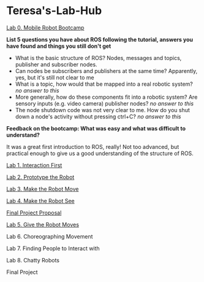 
# Teresa's-Lab-Hub

[Lab 0. Mobile Robot Bootcamp](Lab0/Readme.md)

**List 5 questions you have about ROS following the tutorial, answers you have found and things you still don't get**

- What is the basic structure of ROS?
Nodes, messages and topics, publisher and subscriber nodes.
- Can nodes be subscribers and publishers at the same time?
Apparently, yes, but it's still not clear to me
- What is a topic, how would that be mapped into a real robotic system?
*no answer to this*
- More generally, how do these components fit into a robotic system? Are sensory inputs (e.g. video camera) publisher nodes? 
*no answer to this*
- The node shutdown code was not very clear to me. How do you shut down a node's activity without pressing ctrl+C?
*no answer to this*

**Feedback on the bootcamp: What was easy and what was difficult to understand?**

It was a great first introduction to ROS, really! Not too advanced, but practical enough to give us a good understanding of the structure of ROS.


[Lab 1. Interaction First](Lab1/Readme.md)


[Lab 2. Prototype the Robot](Lab2/Readme.md)

[Lab 3. Make the Robot Move](Lab3/Readme.md)

[Lab 4. Make the Robot See](Lab4/Readme.md)

[Final Project Proposal](Final_Project_Proposal/Readme.md)

[Lab 5. Give the Robot Moves](Lab5/Readme.md)

Lab 6. Choreographing Movement

Lab 7. Finding People to Interact with

Lab 8. Chatty Robots

Final Project


